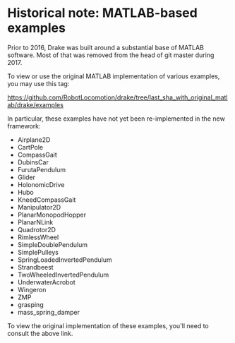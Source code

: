 
Historical note: MATLAB-based examples
======================================

Prior to 2016, Drake was built around a substantial base of MATLAB software.
Most of that was removed from the head of git master during 2017.

To view or use the original MATLAB implementation of various examples, you may
use this tag:

https://github.com/RobotLocomotion/drake/tree/last_sha_with_original_matlab/drake/examples

In particular, these examples have not yet been re-implemented in the new
framework:

 - Airplane2D
 - CartPole
 - CompassGait
 - DubinsCar
 - FurutaPendulum
 - Glider
 - HolonomicDrive
 - Hubo
 - KneedCompassGait
 - Manipulator2D
 - PlanarMonopodHopper
 - PlanarNLink
 - Quadrotor2D
 - RimlessWheel
 - SimpleDoublePendulum
 - SimplePulleys
 - SpringLoadedInvertedPendulum
 - Strandbeest
 - TwoWheeledInvertedPendulum
 - UnderwaterAcrobot
 - Wingeron
 - ZMP
 - grasping
 - mass_spring_damper

To view the original implementation of these examples, you'll need to consult
the above link.
